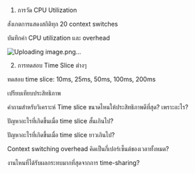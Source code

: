 1. การวัด CPU Utilization

สังเกตการแสดงสถิติทุก 20 context switches

บันทึกค่า CPU utilization และ overhead

![Uploading image.png…]()


2. การทดสอบ Time Slice ต่างๆ

ทดสอบ time slice: 10ms, 25ms, 50ms, 100ms, 200ms

เปรียบเทียบประสิทธิภาพ

คำถามสำหรับวิเคราะห์
Time slice ขนาดไหนให้ประสิทธิภาพดีที่สุด? เพราะอะไร?

ปัญหาอะไรที่เกิดขึ้นเมื่อ time slice สั้นเกินไป?

ปัญหาอะไรที่เกิดขึ้นเมื่อ time slice ยาวเกินไป?

Context switching overhead คิดเป็นกี่เปอร์เซ็นต์ของเวลาทั้งหมด?

งานไหนที่ได้รับผลกระทบมากที่สุดจากการ time-sharing?

